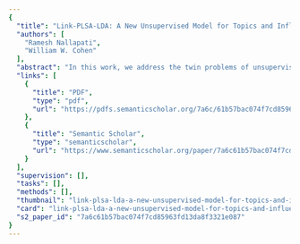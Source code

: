 ```yaml
---
{
  "title": "Link-PLSA-LDA: A New Unsupervised Model for Topics and Influence of Blogs",
  "authors": [
    "Ramesh Nallapati",
    "William W. Cohen"
  ],
  "abstract": "In this work, we address the twin problems of unsupervised topic discovery and estimation of topic specific influence of blogs. We propose a new model that can be used to provide a user with highly influential blog postings on the topic of the user’s interest. We adopt the framework of an unsupervised model called Latent Dirichlet Allocation(Blei, Ng, & Jordan 2003), known for its effectiveness in topic discovery. An extension of this model, which we call Link-LDA (Erosheva, Fienberg, & Lafferty 2004), defines a generative model for hyperlinks and thereby models topic specific influence of documents, the problem of our interest. However, this model does not exploit the topical relationship between the documents on either side of a hyperlink, i.e., the notion that documents tend to link to other documents on the same topic. We propose a new model, called Link-PLSA-LDA, that combines PLSA (Hoffman 1999) and LDA (Blei, Ng, & Jordan 2003) into a single framework, and explicitly models the topical relationship between the linking and the linked document. The output of the new model on blog data reveals very interesting visualizations of topics and influential blogs on each topic. We also perform quantitative evaluation of the model using log-likelihood of unseen data and on the task of link prediction. Both experiments show that that the new model performs better, suggesting its superiority over Link-LDA in modeling topics and topic specific influence of blogs. Introduction Proliferation of blogs in the recent past has posed several new, interesting challenges to researchers in the information retrieval and data mining community. In particular, there is an increasing need for automatic techniques to help the users quickly access blogs that are not only informative and popular, but also relevant to the user’s topics of interest. Significant progress has been made in the recent past, towards this objective. For example Java et al (Java et al. 2006) studied the performance of various algorithms such as PageRank, HITS and in-degree, on modeling influence of blogs. Kale et al (Kale et al. 2006) exploited the polarity (agreement/disagreement) of the hyperlinks and applied a trust propagation algorithm to model the propagation of influence between blogs. Copyright c © 2008, Association for the Advancement of Artificial Intelligence (www.aaai.org). All rights reserved. The above mentioned papers address modeling influence in general, but it is also important to model influence of blogs with respect to the topic of the user’s interest. This problem has been addressed by the work of Haveliwala (Haveliwala 2002) in the context of key-word search. In this paper, PageRanks of documents are pre-computed for a certain number of topics. At query time, for each document matching the query, its PageRanks for various topics are combined based on the similarity of the query to each topic, to obtain a topic-sensitive PageRank. The author shows that the new PageRank results in superior performance than the traditional PageRank on key-word search. The topics used in the algorithm are, however, obtained from an external repository. Ideally, it would be very useful to mine these topics automatically as well. The problem of automatic topic mining from blogs has been addressed by Glance et al (Natalie S. Glance & Tomokiyo 2006), where the authors used a combination of NLP techniques, clustering and heuristics to mine topics and trends from blogs. However, this work does not address modeling the influence of blog postings with respect to the topics discovered. In our work, we aim at addressing both these problems simultaneously, i.e., topic discovery as well as modeling topic specific influence of blogs, in a completely unsupervised fashion. Towards this objective, we employ the probabilistic framework of latent topic models such as the Latent Dirichlet Allocation (Blei, Ng, & Jordan 2003), and propose a new model in this framework. The rest of the paper is organized as follows. In section , we discuss some of the past work done on joint models of topics and influence in the framework of latent topic models. We describe our new model in section . In section , we report the results of our experiments on blog data. We conclude the discussion in section with a few remarks on directions for future work. Note that in the rest of the paper, we use the terms ‘citation’ and ‘hyperlink’ interchangeably. Likewise, note that the term ‘citing’ is synonymous to ‘linking’ and so is ‘cited’ to ‘linked’. The reader is also recommended to refer to table 1 for some frequent notation used in this paper. M Total number of documents M← Number of cited documents M→ Number of citing documents V Vocabulary size K Number of topics N← Total number of words in the cited set d A citing document d A cited document ∆(p) A simplex of dimension (p− 1) c(d, d) citation from d to d Dir(·|α) Dirichlet distribution with parameter α Mult(·|β) Multinomial distribution with parameter β Ld Number of hyperlinks in document d Nd Number of words in document d βkw Probability of word w w.r.t. topic k Ωkd′ Probability of hyperlink to document d w.r.t. topic k πk Probability of topic k in the cited document set.",
  "links": [
    {
      "title": "PDF",
      "type": "pdf",
      "url": "https://pdfs.semanticscholar.org/7a6c/61b57bac074f7cd85963fd13da8f3321e087.pdf"
    },
    {
      "title": "Semantic Scholar",
      "type": "semanticscholar",
      "url": "https://www.semanticscholar.org/paper/7a6c61b57bac074f7cd85963fd13da8f3321e087"
    }
  ],
  "supervision": [],
  "tasks": [],
  "methods": [],
  "thumbnail": "link-plsa-lda-a-new-unsupervised-model-for-topics-and-influence-of-blogs-thumb.jpg",
  "card": "link-plsa-lda-a-new-unsupervised-model-for-topics-and-influence-of-blogs-card.jpg",
  "s2_paper_id": "7a6c61b57bac074f7cd85963fd13da8f3321e087"
}
---
```


